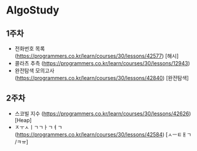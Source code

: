 # AlgoStudy                                                                                                                                                                                                                                                                                                                                                                                                                                                                                                                                                           

## 1주차
- 전화번호 목록 (https://programmers.co.kr/learn/courses/30/lessons/42577) [해시]
- 콜라츠 추측 (https://programmers.co.kr/learn/courses/30/lessons/12943)
- 완전탐색 모의고사 (https://programmers.co.kr/learn/courses/30/lessons/42840) [완전탐색]

## 2주차
- 스코빌 지수 (https://programmers.co.kr/learn/courses/30/lessons/42626) [Heap] 
- ㅈㅜㅅㅣㄱㄱㅏㄱㅕㄱ(https://programmers.co.kr/learn/courses/30/lessons/42584) [ㅅㅡㅌㅐㄱ /ㅋㅠ]
